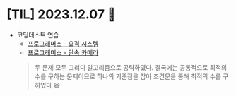 # [TIL] 2023.12.07 📘

* 코딩테스트 연습
  * [프로그래머스 - 요격 시스템](../coding_test/java/Level2/요격시스템.java)
  * [프로그래머스 - 단속 카메라](../coding_test/java/Level3/단속카메라.java)
  > 두 문제 모두 그리디 알고리즘으로 공략하였다. 결국에는 공통적으로 최적의 수를 구하는 문제이므로 하나의 기준점을 잡아 조건문을 통해 최적의 수를 구하였다 😃
